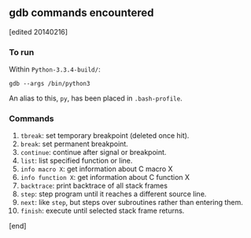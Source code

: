## gdb commands encountered

[edited 20140216]

### To run

Within `Python-3.3.4-build/`:

    gdb --args /bin/python3

An alias to this, `py`, has been placed in `.bash-profile`.

### Commands

1. `tbreak`: set temporary breakpoint (deleted once hit).
1. `break`: set permanent breakpoint.
1. `continue`: continue after signal or breakpoint.
1. `list`: list specified function or line.
1. `info macro X`: get information about C macro X
1. `info function X`: get information about C function X
1. `backtrace`: print backtrace of all stack frames
1. `step`: step program until it reaches a different source line.
1. `next`: like `step`, but steps over subroutines rather than entering them.
1. `finish`: execute until selected stack frame returns.

[end]